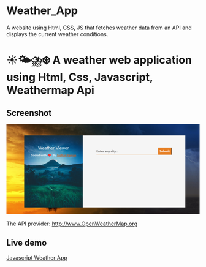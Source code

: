 # Weather_App
A website using Html, CSS, JS that fetches weather data from an API and displays the current weather conditions.

# ☀️🌤⛈❄️ A weather web application using Html, Css, Javascript, Weathermap Api

## Screenshot
<img src="https://github.com/tusharrjn/Weather_App/blob/main/Screenshot%20(90).png">

The API provider: http://www.OpenWeatherMap.org

## Live demo
[Javascript Weather App](https://bhaskar-maity.github.io/Javascript-weather-app/)

